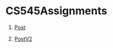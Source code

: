 # CS545Assignments
1. [Post](https://github.com/Luwamcyber/CS545Assignments/tree/main/Post)

2. [PostV2](https://github.com/Luwamcyber/CS545Assignments/tree/main/PostV2)
